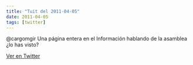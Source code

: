```yaml
---
title: "Tuit del 2011-04-05"
date: 2011-04-05
tags: [twitter]
---
```


@cargomgir Una página entera en el Información hablando de la asamblea ¿lo has visto?



[Ver en Twitter](https://twitter.com/i/web/status/55196372030328832)
